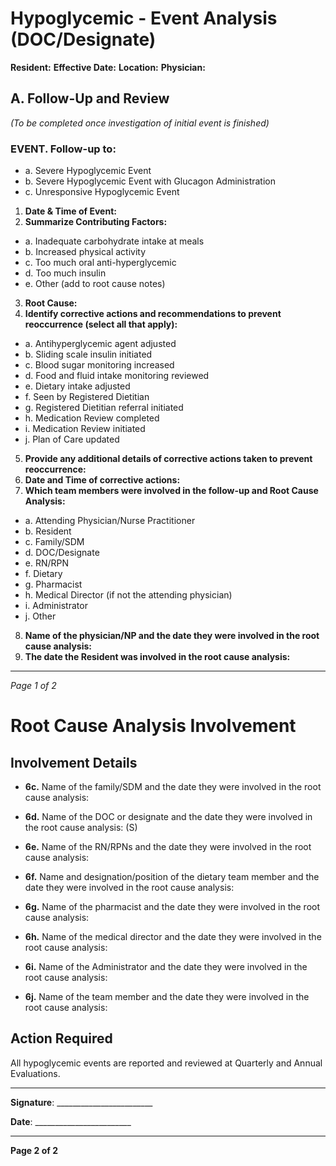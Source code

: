 # Hypoglycemic - Event Analysis (DOC/Designate)

**Resident:**
**Effective Date:**
**Location:**
**Physician:**

## A. Follow-Up and Review
*(To be completed once investigation of initial event is finished)*

### EVENT. Follow-up to:
- a. Severe Hypoglycemic Event
- b. Severe Hypoglycemic Event with Glucagon Administration
- c. Unresponsive Hypoglycemic Event

1. **Date & Time of Event:**
2. **Summarize Contributing Factors:**
- a. Inadequate carbohydrate intake at meals
- b. Increased physical activity
- c. Too much oral anti-hyperglycemic
- d. Too much insulin
- e. Other (add to root cause notes)
3. **Root Cause:**
4. **Identify corrective actions and recommendations to prevent reoccurrence (select all that apply):**
- a. Antihyperglycemic agent adjusted
- b. Sliding scale insulin initiated
- c. Blood sugar monitoring increased
- d. Food and fluid intake monitoring reviewed
- e. Dietary intake adjusted
- f. Seen by Registered Dietitian
- g. Registered Dietitian referral initiated
- h. Medication Review completed
- i. Medication Review initiated
- j. Plan of Care updated
5. **Provide any additional details of corrective actions taken to prevent reoccurrence:**
6. **Date and Time of corrective actions:**
7. **Which team members were involved in the follow-up and Root Cause Analysis:**
- a. Attending Physician/Nurse Practitioner
- b. Resident
- c. Family/SDM
- d. DOC/Designate
- e. RN/RPN
- f. Dietary
- g. Pharmacist
- h. Medical Director (if not the attending physician)
- i. Administrator
- j. Other
8. **Name of the physician/NP and the date they were involved in the root cause analysis:**
9. **The date the Resident was involved in the root cause analysis:**

----

*Page 1 of 2*

# Root Cause Analysis Involvement

## Involvement Details

- **6c.** Name of the family/SDM and the date they were involved in the root cause analysis:

- **6d.** Name of the DOC or designate and the date they were involved in the root cause analysis: (S)

- **6e.** Name of the RN/RPNs and the date they were involved in the root cause analysis:

- **6f.** Name and designation/position of the dietary team member and the date they were involved in the root cause analysis:

- **6g.** Name of the pharmacist and the date they were involved in the root cause analysis:

- **6h.** Name of the medical director and the date they were involved in the root cause analysis:

- **6i.** Name of the Administrator and the date they were involved in the root cause analysis:

- **6j.** Name of the team member and the date they were involved in the root cause analysis:

## Action Required

All hypoglycemic events are reported and reviewed at Quarterly and Annual Evaluations.

----

**Signature**: ________________________

**Date**: ________________________

----

**Page 2 of 2**